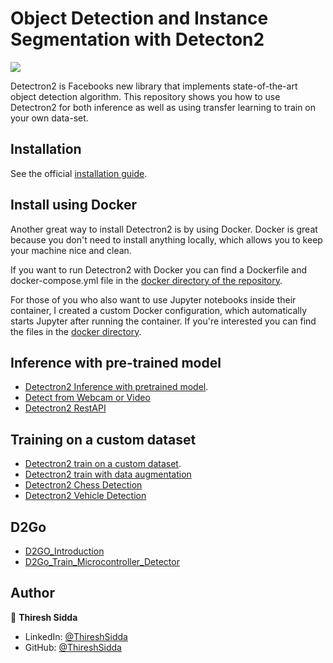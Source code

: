 # Object Detection and Instance Segmentation with Detecton2
![](https://user-images.githubusercontent.com/1381301/66535560-d3422200-eace-11e9-9123-5535d469db19.png)

Detectron2 is Facebooks new library that implements state-of-the-art object detection algorithm. This repository shows you how to use Detectron2 for both inference as well as using transfer learning to train on your own data-set.

## Installation

See the official [installation guide](https://github.com/facebookresearch/detectron2/blob/master/INSTALL.md).

## Install using Docker

Another great way to install Detectron2 is by using Docker. Docker is great because you don't need to install anything locally, which allows you to keep your machine nice and clean.

If you want to run Detectron2 with Docker you can find a Dockerfile and docker-compose.yml file in the [docker directory of the repository](https://github.com/facebookresearch/detectron2/tree/master/docker).

For those of you who also want to use Jupyter notebooks inside their container, I created a custom Docker configuration, which automatically starts Jupyter after running the container. If you're interested you can find the files in the [docker directory](https://github.com/TannerGilbert/Object-Detection-and-Image-Segmentation-with-Detectron2/tree/master/docker).

## Inference with pre-trained model

* [Detectron2 Inference with pretrained model](Detectron2_inference_with_pre_trained_model.ipynb).
* [Detect from Webcam or Video](detect_from_webcam_or_video.py)
* [Detectron2 RestAPI](deploy/rest-api)

## Training on a custom dataset

* [Detectron2 train on a custom dataset](Detectron2_train_on_a_custom_dataset.ipynb).
* [Detectron2 train with data augmentation](Detectron2_Train_on_a_custom_dataset_with_data_augmentation.ipynb)
* [Detectron2 Chess Detection](Detectron2_Detect_Chess_Detection.ipynb)
* [Detectron2 Vehicle Detection](Detectron2_Vehicle_Detection.ipynb)

## D2Go

* [D2GO_Introduction](D2Go/D2GO_Introduction.ipynb)
* [D2Go_Train_Microcontroller_Detector](D2Go/D2Go_Train_Microcontroller_Detector.ipynb)


## Author

👤 **Thiresh Sidda**

* LinkedIn: [@ThireshSidda](https://www.linkedin.com/in/thiresh-sidda)
* GitHub: [@ThireshSidda](https://github.com/Thireshsidda)

